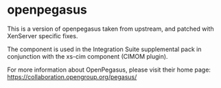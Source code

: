 openpegasus
=============

This is a version of openpegasus taken from upstream, and patched with XenServer specific fixes.

The component is used in the Integration Suite supplemental pack in conjunction with the xs-cim component (CIMOM plugin).

For more information about OpenPegasus, please visit their home page:
https://collaboration.opengroup.org/pegasus/
